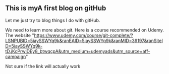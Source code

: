 ## This is myA first blog on gitHub

Let me just try to blog things I do with gitHub.

We need to learn more about git. Here is a course recommended on Udemy.
The website "https://www.udemy.com/course/git-complete/?LSNPUBID=5iaySSWYq9k&ranEAID=5iaySSWYq9k&ranMID=39197&ranSiteID=5iaySSWYq9k-tD.jKcPrwiDEy8_btwqcpA&utm_medium=udemyads&utm_source=aff-campaign"

Not sure if the link will actually work

